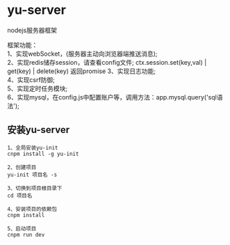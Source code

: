 # yu-server
nodejs服务器框架

框架功能：  
1、实现webSocket，(服务器主动向浏览器端推送消息);  
2、实现redis储存session，请查看config文件;	
	ctx.session.set(key,val) | get(key) | delete(key)	返回promise
3、实现日志功能;  
4、实现csrf防御;  
5、实现定时任务模块;  
6、实现mysql，在config.js中配置账户等，调用方法：app.mysql.query('sql语法');  

## 安装yu-server
```
1、全局安装yu-init
cnpm install -g yu-init

2、创建项目
yu-init 项目名 -s

3、切换到项目根目录下
cd 项目名

4、安装项目的依赖包
cnpm install

5、启动项目
cnpm run dev

```
